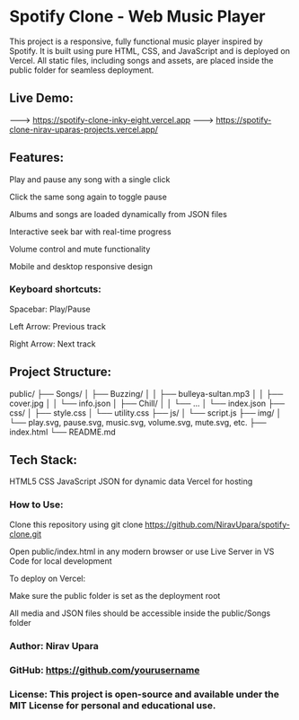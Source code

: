 # Spotify Clone - Web Music Player

This project is a responsive, fully functional music player inspired by Spotify. It is built using pure HTML, CSS, and JavaScript and is deployed on Vercel. All static files, including songs and assets, are placed inside the public folder for seamless deployment.


## Live Demo:
---> https://spotify-clone-inky-eight.vercel.app
---> https://spotify-clone-nirav-uparas-projects.vercel.app/


## Features:

Play and pause any song with a single click

Click the same song again to toggle pause

Albums and songs are loaded dynamically from JSON files

Interactive seek bar with real-time progress

Volume control and mute functionality

Mobile and desktop responsive design


### Keyboard shortcuts:

Spacebar: Play/Pause

Left Arrow: Previous track

Right Arrow: Next track


## Project Structure:

public/
├── Songs/
│ ├── Buzzing/
│ │ ├── bulleya-sultan.mp3
│ │ ├── cover.jpg
│ │ └── info.json
│ ├── Chill/
│ │ └── ...
│ └── index.json
├── css/
│ ├── style.css
│ └── utility.css
├── js/
│ └── script.js
├── img/
│ └── play.svg, pause.svg, music.svg, volume.svg, mute.svg, etc.
├── index.html
└── README.md



## Tech Stack:

HTML5
CSS
JavaScript
JSON for dynamic data
Vercel for hosting


### How to Use:

Clone this repository using
git clone https://github.com/NiravUpara/spotify-clone.git

Open public/index.html in any modern browser
or use Live Server in VS Code for local development

To deploy on Vercel:

Make sure the public folder is set as the deployment root

All media and JSON files should be accessible inside the public/Songs folder



### Author: Nirav Upara
### GitHub: https://github.com/yourusername

### License: This project is open-source and available under the MIT License for personal and educational use.